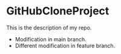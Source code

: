 # GitHubCloneProject

This is the description of my repo.

- Modification in main branch.
- Different modification in feature branch.

